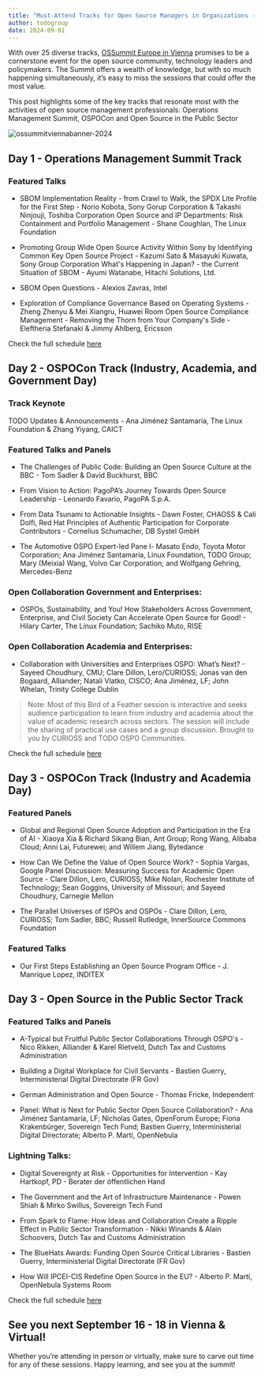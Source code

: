```yaml
---
title: "Must-Attend Tracks for Open Source Managers in Organizations - OSSummit Vienna 2024"
author: todogroup
date: 2024-09-01
---
```


With over 25 diverse tracks, [OSSummit Europe in Vienna](https://events.linuxfoundation.org/open-source-summit-europe/program/schedule/) promises to be a cornerstone event for the open source 
community, technology leaders and policymakers. The Summit offers a wealth of knowledge, but with so much happening simultaneously, it’s easy to miss the sessions that could offer the most value. 

This post highlights some of the key tracks that resonate most with the activities of open source management professionals: Operations Management Summit, OSPOCon and Open Source in the Public Sector

![ossummitviennabanner-2024](https://github.com/user-attachments/assets/29d3e97f-83e4-488b-a1b3-53a4ba6b65a3)


## Day 1 - Operations Management Summit Track

### Featured Talks

- SBOM Implementation Reality - from Crawl to Walk, the SPDX Lite Profile for the First Step - Norio Kobota, Sony Gorup Corporation & Takashi Ninjouji, Toshiba Corporation
Open Source and IP Departments: Risk Containment and Portfolio Management - Shane Coughlan, The Linux Foundation

- Promoting Group Wide Open Source Activity Within Sony by Identifying Common Key Open Source Project - Kazumi Sato & Masayuki Kuwata, Sony Group Corporation
What's Happening in Japan? - the Current Situation of SBOM - Ayumi Watanabe, Hitachi Solutions, Ltd.

- SBOM Open Questions - Alexios Zavras, Intel
  
- Exploration of Compliance Governance Based on Operating Systems - Zheng Zhenyu & Mei Xiangru, Huawei Room
Open Source Compliance Management - Removing the Thorn from Your Company's Side - Eleftheria Stefanaki & Jimmy Ahlberg, Ericsson 

Check the full schedule [here](https://osseu2024.sched.com/overview/type/Operations+Management+Summit) 

## Day 2 - OSPOCon Track (Industry, Academia, and Government Day)

### Track Keynote

TODO Updates & Announcements - Ana Jiménez Santamaria, The Linux Foundation & Zhang Yiyang, CAICT

### Featured Talks and Panels

- The Challenges of Public Code: Building an Open Source Culture at the BBC - Tom Sadler & David Buckhurst, BBC

- From Vision to Action: PagoPA’s Journey Towards Open Source Leadership - Leonardo Favario, PagoPA S.p.A.

- From Data Tsunami to Actionable Insights - Dawn Foster, CHAOSS & Cali Dolfi, Red Hat
Principles of Authentic Participation for Corporate Contributors - Cornelius Schumacher, DB Systel GmbH

- The Automotive OSPO Expert-led Pane l- Masato Endo, Toyota Motor Corporation; Ana Jiménez Santamaría, Linux Foundation, TODO Group; Mary (Meixia) Wang, Volvo Car Corporation; and Wolfgang Gehring, Mercedes-Benz

### Open Collaboration Government and Enterprises:

- OSPOs, Sustainability, and You! How Stakeholders Across Government, Enterprise, and Civil Society Can Accelerate Open Source for Good! - Hilary Carter, The Linux Foundation; Sachiko Muto, RISE


### Open Collaboration Academia and Enterprises:

- Collaboration with Universities and Enterprises OSPO: What’s Next? - Sayeed Choudhury, CMU; Clare Dillon, Lero/CURIOSS; Jonas van den Bogaard, Alliander; Natali Vlatko, CISCO; Ana Jiménez, LF; John Whelan, Trinity College Dublin

> Note: Most of this Bird of a Feather session is interactive and seeks audience participation to learn from industry and academia about the value of academic research across sectors. The session will include the sharing of practical use cases and a group discussion. Brought to you by CURIOSS and TODO OSPO Communities.

Check the full schedule [here](https://osseu2024.sched.com/overview/type/OSPOCon)


## Day 3 - OSPOCon Track (Industry and Academia Day)

### Featured Panels

- Global and Regional Open Source Adoption and Participation in the Era of AI - Xiaoya Xia & Richard Sikang Bian, Ant Group; Rong Wang, Alibaba Cloud; Anni Lai, Futurewei; and Willem Jiang, Bytedance

- How Can We Define the Value of Open Source Work? - Sophia Vargas, Google
Panel Discussion: Measuring Success for Academic Open Source - Clare Dillon, Lero, CURIOSS; Mike Nolan, Rochester Institute of Technology; Sean Goggins, University of Missouri; and Sayeed Choudhury, Carnegie Mellon

- The Parallel Universes of ISPOs and OSPOs - Clare Dillon, Lero, CURIOSS; Tom Sadler, BBC; Russell Rutledge, InnerSource Commons Foundation 

### Featured Talks

- Our First Steps Establishing an Open Source Program Office - J. Manrique Lopez, INDITEX 


## Day 3 - Open Source in the Public Sector Track 

### Featured Talks and Panels
- A-Typical but Fruitful Public Sector Collaborations Through OSPO's - Nico Rikken, Alliander & Karel Rietveld, Dutch Tax and Customs Administration 

- Building a Digital Workplace for Civil Servants - Bastien Guerry, Interministerial Digital Directorate (FR Gov)

- German Administration and Open Source - Thomas Fricke, Independent 

- Panel: What is Next for Public Sector Open Source Collaboration? - Ana Jiménez Santamaría, LF; Nicholas Gates, OpenForum Europe; Fiona Krakenbürger, Sovereign Tech Fund; Bastien Guerry, Interministerial Digital Directorate; Alberto P. Martí, OpenNebula 


### Lightning Talks:

- Digital Sovereignty at Risk - Opportunities for Intervention - Kay Hartkopf, PD - Berater der öffentlichen Hand 

- The Government and the Art of Infrastructure Maintenance - Powen Shiah & Mirko Swillus, Sovereign Tech Fund

- From Spark to Flame: How Ideas and Collaboration Create a Ripple Effect in Public Sector Transformation - Nikki Winands & Alain Schoovers, Dutch Tax and Customs Administration

- The BlueHats Awards: Funding Open Source Critical Libraries - Bastien Guerry, Interministerial Digital Directorate (FR Gov)

- How Will IPCEI-CIS Redefine Open Source in the EU? - Alberto P. Martí, OpenNebula Systems Room 

Check the full schedule [here](https://osseu2024.sched.com/overview/type/Open+Source+in+the+Public+Sector) 


## See you next September 16 - 18 in Vienna & Virtual!

Whether you’re attending in person or virtually, make sure to carve out time for any of these sessions. Happy learning, and see you at the summit!

